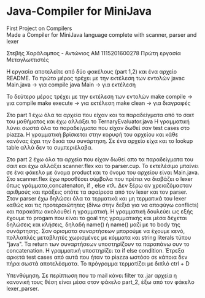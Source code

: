 # Java-Compiler for MiniJava

First Project on Compilers <br/>
Made a Compiler for MiniJava language complete with scanner, parser and lexer <br />


Στεβής Χαράλαμπος - Αντώνιος ΑΜ 1115201600278
Πρώτη εργασία Μεταγλωττιστές

Η εργασία αποτελείτε από δύο φακέλους (part 1,2) και ένα αρχείο README.
Το πρώτο μέρος τρέχει με την εκτέλεση των εντολών
    javac Main.java     -> για compile
    java Main           -> για εκτέλεση

To δεύτερο μέρος τρέχει με την εκτέλεση των εντολών
    make compile        -> για compile
    make execute        -> για εκτέλεση
    make clean          -> για διαγραφές
    

Στο part 1 έχω όλα τα αρχεία που είχαν και τα παραδείγματα από το σαιτ του μαθήματος και έχω αλλάξει το TernaryEvaluator.java
Η γραμματική λύνει σωστά όλα τα παραδείγματα που είχαν δωθεί σαν test cases στο piazza. Η γραμματική βρίσκεται στην κορυφή του αρχείου και κάθε κανόνας έχει την δικιά του συνάρτηση. Σε ένα αρχείο είχα και το lookup table αλλά δεν το συμπεριέλαβα.

Στο part 2 έχω όλα τα αρχεία που είχαν δωθεί απο τα παραδείγματα του σαιτ και έχω αλλάξει scanner.flex και το parser.cup. To εκτελέσιμο μπαίνει σε ένα φάκελο με όνομα product και το όνομα του αρχείου είναι Main.java.
Στο scanner.flex έχω προσθέσει σύμβολα που πρέπει να διαβάζει ο lexer όπως γράμματα,concatenaton, if , else κτλ. Δεν ξέρω αν χρειαζόμασταν αριθμούς και πράξεις οπότε τα αφαίρεσα από τον lexer και τον parser.
Στον parser έχω δηλώσει όλα τα τερματικά και μη τερματικά του lexer καθώς και τις προτεραιώτητες (δίνω στην δεξιά για να αποφύγω conflicts) και παρακάτω ακολουθεί η γραμματική. Η γραμματική δουλεύει ως εξής έχουμε το progam που είναι το goal της γραμματικής και μέσα δέχεται δηλώσεις και κλήσεις, δηλαδή name() ή name() μαζί με το body της συνάρτησης. Σαν ορισματα συναρτήσεων μπορούμε να έχουμε κενό, πολλαπλές μεταβλητές χωρισμένες με κόμματα και string literals τύπου "java". Τα return των συναρτήσεων υποστηρίζουν τα παραπάνω συν το concatenation. Η γραμματική υποστηρίζει τα if else condition.
Έτρεξα αρκετά test cases από αυτά που ήταν το piazza ωστόσο σε κάποια δεν πήρα σωστά αποτελέσματα.
Το πρόγραμμα τερματίζει με διπλό ctrl + D


Υπενθύμηση. Σε περίπτωση που το mail κάνει filter τα .jar αρχεία η κανονική τους θέση είναι μέσα στον φάκελο part_2, έξω από τον φάκελο lexer_parser.




